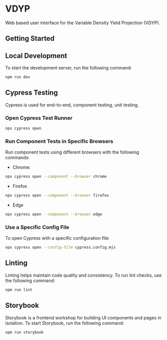 # VDYP

Web based user interface for the Variable Density Yield Projection (VDYP).

## Getting Started

## Local Development

To start the development server, run the following command:

```bash
npm run dev
```

## Cypress Testing

Cypress is used for end-to-end, component testing, unit testing.

### Open Cypress Test Runner

```bash
npx cypress open
```

### Run Component Tests in Specific Browsers

Run component tests using different browsers with the following commands:

- Chrome:

```bash
npx cypress open --component --browser chrome
```

- Firefox

```bash
npx cypress open --component --browser firefox
```

- Edge

```bash
npx cypress open --component --browser edge
```

### Use a Specific Config File

To open Cypress with a specific configuration file:

```bash
npx cypress open --config-file cypress.config.mjs
```

## Linting

Linting helps maintain code quality and consistency. To run lint checks, use the
following command:

```bash
npm run lint
```

## Storybook

Storybook is a frontend workshop for building UI components and pages in
isolation. To start Storybook, run the following command:

```bash
npm run storybook
```
